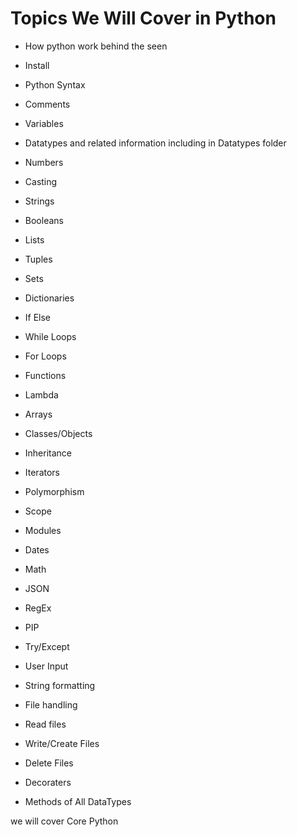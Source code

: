 # Topics We Will Cover in Python
- How python work behind the seen
- Install
- Python Syntax
- Comments
- Variables
- Datatypes and related information including in Datatypes folder

- Numbers
- Casting
- Strings
- Booleans
- Lists
- Tuples
- Sets
- Dictionaries




- If Else
- While Loops
- For Loops
- Functions
- Lambda
- Arrays
- Classes/Objects
- Inheritance
- Iterators
- Polymorphism
- Scope
- Modules
- Dates
- Math
- JSON
- RegEx
- PIP
- Try/Except
- User Input
- String formatting
- File handling
- Read files
- Write/Create Files
- Delete Files
- Decoraters
- Methods of All DataTypes

we will cover Core Python